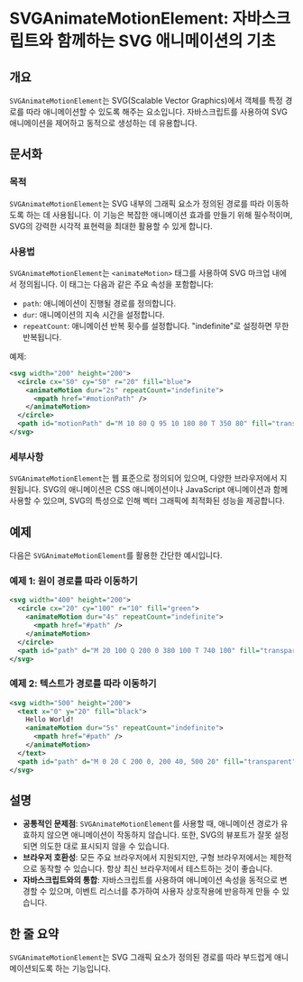 <!--
Meta Description: # SVGAnimateMotionElement: 자바스크립트와 함께하는 SVG 애니메이션의 기초 ## 개요 `SVGAnimateMotionElement`는 SVG(Scalable Vector Graphics)에서 객체를 특정 경로를 따라 애니메이션할 수 있도록 해주는 ...
Meta Keywords: svg, svganimatemotionelement, path, animatemotion, 200
-->

# SVGAnimateMotionElement: 자바스크립트와 함께하는 SVG 애니메이션의 기초

## 개요
`SVGAnimateMotionElement`는 SVG(Scalable Vector Graphics)에서 객체를 특정 경로를 따라 애니메이션할 수 있도록 해주는 요소입니다. 자바스크립트를 사용하여 SVG 애니메이션을 제어하고 동적으로 생성하는 데 유용합니다.

## 문서화
### 목적
`SVGAnimateMotionElement`는 SVG 내부의 그래픽 요소가 정의된 경로를 따라 이동하도록 하는 데 사용됩니다. 이 기능은 복잡한 애니메이션 효과를 만들기 위해 필수적이며, SVG의 강력한 시각적 표현력을 최대한 활용할 수 있게 합니다.

### 사용법
`SVGAnimateMotionElement`는 `<animateMotion>` 태그를 사용하여 SVG 마크업 내에서 정의됩니다. 이 태그는 다음과 같은 주요 속성을 포함합니다:

- `path`: 애니메이션이 진행될 경로를 정의합니다.
- `dur`: 애니메이션의 지속 시간을 설정합니다.
- `repeatCount`: 애니메이션 반복 횟수를 설정합니다. "indefinite"로 설정하면 무한 반복됩니다.

예제:
```xml
<svg width="200" height="200">
  <circle cx="50" cy="50" r="20" fill="blue">
    <animateMotion dur="2s" repeatCount="indefinite">
      <mpath href="#motionPath" />
    </animateMotion>
  </circle>
  <path id="motionPath" d="M 10 80 Q 95 10 180 80 T 350 80" fill="transparent" stroke="red"/>
</svg>
```

### 세부사항
`SVGAnimateMotionElement`는 웹 표준으로 정의되어 있으며, 다양한 브라우저에서 지원됩니다. SVG의 애니메이션은 CSS 애니메이션이나 JavaScript 애니메이션과 함께 사용할 수 있으며, SVG의 특성으로 인해 벡터 그래픽에 최적화된 성능을 제공합니다.

## 예제
다음은 `SVGAnimateMotionElement`를 활용한 간단한 예시입니다.

### 예제 1: 원이 경로를 따라 이동하기
```xml
<svg width="400" height="200">
  <circle cx="20" cy="100" r="10" fill="green">
    <animateMotion dur="4s" repeatCount="indefinite">
      <mpath href="#path" />
    </animateMotion>
  </circle>
  <path id="path" d="M 20 100 Q 200 0 380 100 T 740 100" fill="transparent" stroke="black"/>
</svg>
```

### 예제 2: 텍스트가 경로를 따라 이동하기
```xml
<svg width="500" height="200">
  <text x="0" y="20" fill="black">
    Hello World!
    <animateMotion dur="5s" repeatCount="indefinite">
      <mpath href="#path" />
    </animateMotion>
  </text>
  <path id="path" d="M 0 20 C 200 0, 200 40, 500 20" fill="transparent" stroke="red"/>
</svg>
```

## 설명
- **공통적인 문제점**: `SVGAnimateMotionElement`를 사용할 때, 애니메이션 경로가 유효하지 않으면 애니메이션이 작동하지 않습니다. 또한, SVG의 뷰포트가 잘못 설정되면 의도한 대로 표시되지 않을 수 있습니다.
- **브라우저 호환성**: 모든 주요 브라우저에서 지원되지만, 구형 브라우저에서는 제한적으로 동작할 수 있습니다. 항상 최신 브라우저에서 테스트하는 것이 좋습니다.
- **자바스크립트와의 통합**: 자바스크립트를 사용하여 애니메이션 속성을 동적으로 변경할 수 있으며, 이벤트 리스너를 추가하여 사용자 상호작용에 반응하게 만들 수 있습니다.

## 한 줄 요약
`SVGAnimateMotionElement`는 SVG 그래픽 요소가 정의된 경로를 따라 부드럽게 애니메이션되도록 하는 기능입니다.